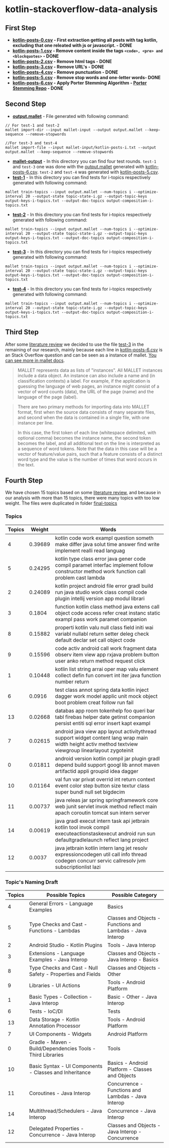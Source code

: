 # kotlin-stackoverflow-data-analysis

## First Step
- **[kotlin-posts-0.csv](/kotlin-posts-0.csv) - First extraction getting all posts with tag kotlin, excluding that one releated with js or javascript. - DONE**
- **[kotlin-posts-1.csv](/kotlin-posts-1.csv) - Remove content inside the tags ```<code>, <pre> and <blockquotes>``` - DONE**
- **[kotlin-posts-2.csv](/kotlin-posts-2.csv) - Remove html tags - DONE**
- **[kotlin-posts-3.csv](/kotlin-posts-3.csv) - Remove URL's - DONE**
- **[kotlin-posts-4.csv](/kotlin-posts-4.csv) - Remove punctuation - DONE**
- **[kotlin-posts-5.csv](/kotlin-posts-5.csv) - Remove stop words and one-letter words- DONE**
- **[kotlin-posts-6.csv](/kotlin-posts-6.csv) - Apply Porter Stemming Algorithm - [Porter Stemming Repo](https://github.com/victorlaerte/java-porter-stemming) - DONE**

## Second Step
- **[output.mallet](/output.mallet)** - File generated with following command: 
```
// For test-1 and test-2
mallet import-dir --input mallet-input --output output.mallet --keep-sequence --remove-stopwords
```
```
//For test-3 and test-4
mallet import-file --input mallet-input/kotlin-posts-i.txt --output output.mallet --keep-sequence --remove-stopwords
```
- **[mallet-output](/mallet-output)** - In this directory you can find four test rounds. ```test-1``` and ```test-3``` one was done with the [output.mallet](/output.mallet) generated with [kotlin-posts-6.csv](/kotlin-posts-6.csv). ```test-2``` and ```test-4``` was generated with [kotlin-posts-5.csv](/kotlin-posts-5.csv).
- **[test-1](/mallet-output/test-1)** - In this directory you can find tests for i-topics respectively generated with following command:
```
mallet train-topics --input output.mallet --num-topics i --optimize-interval 20 --output-state topic-state-i.gz --output-topic-keys output-keys-i-topics.txt --output-doc-topics output-composition-i-topics.txt
```
- **[test-2](/mallet-output/test-2)** - In this directory you can find tests for i-topics respectively generated with following command:
```
mallet train-topics --input output.mallet --num-topics i --optimize-interval 20 --output-state topic-state-i.gz --output-topic-keys output-keys-i-topics.txt --output-doc-topics output-composition-i-topics.txt
```
- **[test-3](/mallet-output/test-3)** - In this directory you can find tests for i-topics respectively generated with following command:
```
mallet train-topics --input output.mallet --num-topics i --optimize-interval 20 --output-state topic-state-i.gz --output-topic-keys output-keys-i-topics.txt --output-doc-topics output-composition-i-topics.txt
```
- **[test-4](/mallet-output/test-4)** - In this directory you can find tests for i-topics respectively generated with following command:
```
mallet train-topics --input output.mallet --num-topics i --optimize-interval 20 --output-state topic-state-i.gz --output-topic-keys output-keys-i-topics.txt --output-doc-topics output-composition-i-topics.txt
```

## Third Step

After some [literature review](/documents/SteyversGriffithsLSABookFormatted.pdf) we decided to use the file [test-3](/mallet-output/test-3) in the remaining of our research, mainly because each line in [kotlin-posts-6.csv](/kotlin-posts-6.csv) is an Stack Overflow question and can be seen as a instance of mallet. [You can see more in mallet docs](http://mallet.cs.umass.edu/import.php).

> MALLET represents data as lists of "instances". All MALLET instances include a data object. An instance can also include a name and (in classification contexts) a label. For example, if the application is guessing the language of web pages, an instance might consist of a vector of word counts (data), the URL of the page (name) and the language of the page (label).

> There are two primary methods for importing data into MALLET format, first when the source data consists of many separate files, and second when the data is contained in a single file, with one instance per line.

> In this case, the first token of each line (whitespace delimited, with optional comma) becomes the instance name, the second token becomes the label, and all additional text on the line is interpreted as a sequence of word tokens. Note that the data in this case will be a vector of feature/value pairs, such that a feature consists of a distinct word type and the value is the number of times that word occurs in the text.

## Fourth Step

We have chosen 15 topics based on some [literature review](http://psiexp.ss.uci.edu/research/papers/SteyversGriffithsLSABookFormatted.pdf), and because in our analysis with more than 15 topics, there were many topics with too low weight. The files were duplicated in folder [final-topics](/final-topics)

### Topics

| Topics | Weight | Words |
|---|---|---|
| 4 | 0.39689 | kotlin code work exampl question someth make differ java solut time answer find write implement realli read languag |
| 5 | 0.24295 | kotlin type class error java gener code compil paramet interfac implement follow constructor method work function call problem cast lambda |
| 2 | 0.24089 | kotlin project android file error gradl build run java studio work class compil code plugin intellij version app modul librari |
| 3 | 0.1804 | function kotlin class method java extens call object code access refer creat instanc static exampl pass work paramet companion |
| 8 | 0.15882 | properti kotlin valu null class field initi wai variabl nullabl return setter deleg check default declar set call object code |
| 9 | 0.15596 | code activ android call work fragment data observ item view app rxjava problem button user anko return method request click |
| 1 | 0.10448 | kotlin list string arrai oper map valu element collect defin fun convert int iter java function number return |
| 6 | 0.0916 | test class annot spring data kotlin inject dagger work model applic unit mock object boot problem creat follow run fail |
| 13 | 0.02668 | databas app room tokenhelp foo queri bar tabl firebas helper date getinst companion persist entiti sql error insert kapt exampl |
| 7 | 0.02615 | android java view app layout activitythread support widget content lang wrap main width height activ method textview viewgroup linearlayout zygoteinit |
| 0 | 0.01811 | android version kotlin compil jar plugin gradl depend build support googl lib annot maven artifactid appli groupid idea dagger |
| 10 | 0.01164 | val fun var privat overrid int return context event color step button size textur class super bundl null set bigdecim |
| 11 | 0.00737 | java releas jar spring springframework core web junit servlet invok method reflect main apach coroutin tomcat sun intern server |
| 14 | 0.00619 | java gradl execut intern task api jetbrain kotlin tool invok compil executeactionstaskexecut android run sun defaultgradlelaunch reflect lang project |
| 12 | 0.0037 | java jetbrain kotlin intern lang jet resolv expressioncodegen util call info thread codegen concurr servic callresolv jvm subscriptionlist lazi |

### Topic's Naming Draft

| Topics | Possible Topics | Possible Category |
|---|---|---|
| 4 | General Errors - Language Examples | Basics |
| 5 | Type Checks and Cast - Functions - Lambdas | Classes and Objects - Functions and Lambdas - Java Interop |
| 2 | Android Studio - Kotlin Plugins | Tools - Java Interop |
| 3 | Extensions - Language Examples - Java Interop | Classes and Objects - Java Interop - Basics |
| 8 | Type Checks and Cast - Null Safety - Properties and Fields | Classes and Objects - Other |
| 9 | Libraries - UI Actions | Tools - Android Platform |
| 1 | Basic Types - Collection - Java Interop | Basic - Other - Java Interop |
| 6 | Tests - IoC/DI | Tests |
| 13 | Data Storage - Kotlin Annotation Processor | Tools - Android Platform |
| 7 | UI Components - Widgets | Android Platform |
| 0 | Gradle - Maven - Build/Dependencies Tools - Third Libraries | Tools |
| 10 | Basic Syntax - UI Components - Classes and Inheritance | Basics - Android Platform - Classes and Objects |
| 11 | Coroutines - Java Interop | Concurrence - Functions and Lambdas - Java Interop |
| 14 | Multithread/Schedulers - Java Interop | Concurrence - Java Interop |
| 12 | Delegated Properties - Concurrence - Java Interop | Classes and Objects - Java Interop - Concurrence |
